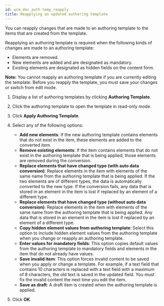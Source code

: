 ```yaml
---
id: wcm_dev_auth-temp_reapply
title: Reapplying an updated authoring template
---
```





You can reapply changes that are made to an authoring template to the items that are created from the template.

Reapplying an authoring template is required when the following kinds of changes are made to an authoring template:

-   Elements are removed.
-   New elements are added and are designated as mandatory.
-   Existing elements are designated as hidden fields on the content form.

**Note:** You cannot reapply an authoring template if you are currently editing the template. Before you reapply the template, you must save your changes or switch from edit mode.

1.  Display a list of authoring templates by clicking **Authoring Template**.

2.  Click the authoring template to open the template in read-only mode.

3.  Click **Apply Authoring Template**.

4.  Select any of the following options:

    -   **Add new elements**: If the new authoring template contains elements that do not exist in the item, these elements are added to the converted item.
    -   **Remove existing elements**: If the item contains elements that do not exist in the authoring template that is being applied, those elements are removed during the conversion.
    -   **Replace elements that have changed type \(with auto data conversion\)**: Replace elements in the item with elements of the same name from the authoring template that is being applied. If the two elements are of different types, the data is automatically converted to the new type. If the conversion fails, any data that is stored in an element in the item is lost if replaced by an element of a different type.
    -   **Replace elements that have changed type \(without auto data conversion\)**: Replace elements in the item with elements of the same name from the authoring template that is being applied. Any data that is stored in an element in the item is lost if replaced by an element of a different type.
    -   **Copy hidden element values from authoring template**: Select this option to include hidden element values from the authoring template when you change or reapply an authoring template.
    -   **Enter values for mandatory fields**: This option copies default values from the authoring template to mandatory fields and elements in the item that do not already have values.
    -   **Save invalid item**: This option forces invalid content to be saved when you apply or change a template. For example, if a text field that contains 10 characters is replaced with a text field with a maximum of 8 characters, the old text is saved in the updated field. You must fix the invalid content the next time you edit the item.
    -   **Save as draft**: A draft item is created when the authoring template is applied.
5.  Click **OK**.


